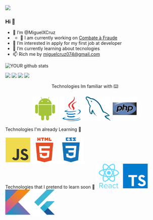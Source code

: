 

<!---
MiguelXCruz/MiguelXCruz is a ✨ special ✨ repository because its `README.md` (this file) appears on your GitHub profile.
You can click the Preview link to take a look at your changes.
--->


<img src="https://github.com/pr2tik1/pr2tik1/blob/master/IMAGE-NAME">

### Hi 👋
- 👋 I’m @MiguelXCruz
- - 🔭 I am currently working on [Combate à Fraude](https://github.com/combateafraude)
- 👀 I’m interested in apply for my first job at developer
- 🌱 I’m currently learning about tecnologies
- 📫 Rich me by miguelcruz074@gmail.com

![YOUR github stats](https://github-readme-stats.vercel.app/api?username=MiguelXCruz)

[<img src="https://img.shields.io/badge/twitter-%231DA1F2.svg?&style=for-the-badge&logo=twitter&logoColor=white" />](https://twitter.com/xc_miguel_) [<img src="https://img.shields.io/badge/medium-%2312100E.svg?&style=for-the-badge&logo=medium&logoColor=white" />](https://www.linkedin.com/in/miguelxcruzdevjunior/) [<img src = "https://img.shields.io/badge/instagram-%23E4405F.svg?&style=for-the-badge&logo=instagram&logoColor=white">](https://www.instagram.com/miguel_x_cruz/) [<img src = "https://img.shields.io/badge/facebook-%231877F2.svg?&style=for-the-badge&logo=facebook&logoColor=white">](https://www.facebook.com/profile.php?id=100010016655412)

<p align="center">
Technologies Im familiar with ⌨️
  <br>
  <br>
<img src="https://github.com/devicons/devicon/blob/master/icons/android/android-original.svg" alt="android_native" width="80" height="80"/>
<img src="https://github.com/devicons/devicon/blob/master/icons/java/java-original.svg" alt="java" width="80" height="80"/>
 <img src="https://github.com/devicons/devicon/blob/master/icons/mysql/mysql-original.svg" alt="mysql" width="80" height="80"/>
  <img src="https://github.com/devicons/devicon/blob/master/icons/php/php-original.svg" alt="php" width="80" height="80"/>
  <br>
  
  Technologies I'm already Learning 📖
  <br>
  <br>
    <img src="https://github.com/devicons/devicon/blob/master/icons/javascript/javascript-original.svg" alt="JS" width="80" height="80"/>
    <img src="https://github.com/devicons/devicon/blob/master/icons/html5/html5-plain-wordmark.svg" alt="html5" width="80" height="80"/>
    <img src="https://github.com/devicons/devicon/blob/master/icons/css3/css3-plain-wordmark.svg" alt="css3" width="80" height="80"/>
  <br>
  Technologies that I pretend to learn soon 🔎
    <img src="https://github.com/devicons/devicon/blob/master/icons/react/react-original-wordmark.svg" alt="React" width="80" height="80"/>
    <img src="https://github.com/devicons/devicon/blob/master/icons/typescript/typescript-original.svg" alt="TS" width="80" height="80"/>
    <img src=" https://github.com/devicons/devicon/blob/master/icons/kotlin/kotlin-original.svg" alt="Kotlin" width="80" height="80"/>
    <img src="https://github.com/devicons/devicon/blob/master/icons/flutter/flutter-original.svg" alt="Flutter" width="80" height="80"/>   
  <br>
  <br>

  <br>
</p>
<br>
